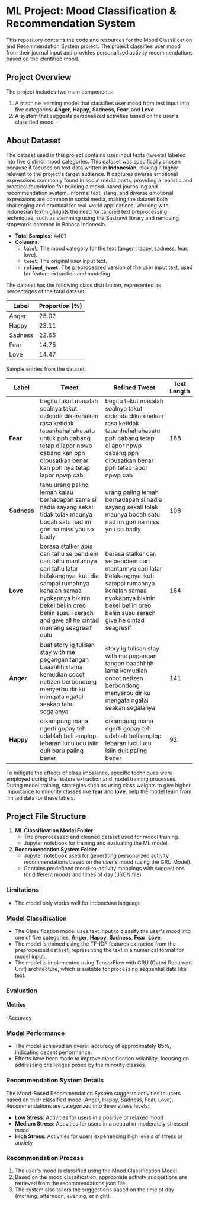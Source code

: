 # ML Project: Mood Classification & Recommendation System
This repository contains the code and resources for the Mood Classification and Recommendation System project. The project classifies user mood from their journal input and provides personalized activity recommendations based on the identified mood.

## Project Overview
The project includes two main components:
1. A machine learning model that classifies user mood from text input into five categories: **Anger**, **Happy**, **Sadness**, **Fear**, and **Love**.
2. A system that suggests personalized activities based on the user's classified mood.

## About Dataset

The dataset used in this project contains user input texts (tweets) labeled into five distinct mood categories. This dataset was specifically chosen because it focuses on text data written in **Indonesian**, making it highly relevant to the project's target audience. It captures diverse emotional expressions commonly found in social media posts, providing a realistic and practical foundation for building a mood-based journaling and recommendation system. Informal text, slang, and diverse emotional expressions are common in social media, making the dataset both challenging and practical for real-world applications. Working with Indonesian text highlights the need for tailored text preprocessing techniques, such as stemming using the Sastrawi library and removing stopwords common in Bahasa Indonesia.

- **Total Samples:** 4401
- **Columns:**
  - **`label`**: The mood category for the text (anger, happy, sadness, fear, love).
  - **`tweet`**: The original user input text.
  - **`refined_tweet`**: The preprocessed version of the user input text, used for feature extraction and modeling.

The dataset has the following class distribution, represented as percentages of the total dataset:

| Label   | Proportion (%) |
|---------|----------------|
| Anger   | 25.02         |
| Happy   | 23.11         |
| Sadness | 22.65         |
| Fear    | 14.75         |
| Love    | 14.47         |

Sample entries from the dataset:

| Label   | Tweet                                                                                                                                     | Refined Tweet                                                                                                                      | Text Length |
|---------|-------------------------------------------------------------------------------------------------------------------------------------------|-------------------------------------------------------------------------------------------------------------------------------------|-------------|
| **Fear**   | begitu takut masalah soalnya takut didenda dikarenakan rasa ketidak tauanhahahahasatu untuk pph cabang tetap dilapor npwp cabang kan ppn dipusatkan benar kan pph nya tetap lapor npwp cab | begitu takut masalah soalnya takut didenda dikarenakan rasa ketidak tauanhahahahasatu pph cabang tetap dilapor npwp cabang ppn dipusatkan benar pph tetap lapor npwp cab | 168         |
| **Sadness**| tahu urang paling lemah kalau berhadapan sama si nadia sayang sekali tidak tolak maunya bocah satu nad im gon na miss you so badly       | urang paling lemah berhadapan si nadia sayang sekali tolak maunya bocah satu nad im gon na miss you so badly                     | 108         |
| **Love**   | berasa stalker abis cari tahu se pendiem cari tahu mantannya cari tahu latar belakangnya ikuti dia sampai rumahnya kenalan samaa nyokapnya bikinin bekel beliin oreo beliin susu i serach and give all he cintad memang seagresif dulu | berasa stalker cari se pendiem cari mantannya cari latar belakangnya ikuti sampai rumahnya kenalan samaa nyokapnya bikinin bekel beliin oreo beliin susu serach give he cintad seagresif | 184         |
| **Anger**  | buat story ig tulisan stay with me pegangan tangan baaahhhh lama kemudian cocot netizen berbondong menyerbu diriku mengata ngatai seakan tahu segalanya | story ig tulisan stay with me pegangan tangan baaahhhh lama kemudian cocot netizen berbondong menyerbu diriku mengata ngatai seakan segalanya | 141         |
| **Happy**  | dikampung mana ngerti gopay teh udahlah beli amplop lebaran luculucu isiin duit baru paling bener | dikampung mana ngerti gopay teh udahlah beli amplop lebaran luculucu isiin duit paling bener | 92          |


To mitigate the effects of class imbalance, specific techniques were employed during the feature extraction and model training processes. During model training, strategies such as using class weights to give higher importance to minority classes like **fear** and **love**, help the model learn from limited data for these labels.



## Project File Structure
1. **ML Classification Model Folder**  
   - The preprocessed and cleaned dataset used for model training.
   - Jupyter notebook for training and evaluating the ML model.
2. **Recommendation System Folder**  
   - Jupyter notebook used for generating personalized activity recommendations based on the user's mood (using the GRU Model).
   - Contains predefined mood-to-activity mappings with suggestions for different moods and times of day (JSON.file).

### Limitations

- The model only works well for Indonesian language
### Model Classification
- The Classification model uses text input to classify the user's mood into one of five categories: **Anger**, **Happy**, **Sadness**, **Fear**, **Love**.
- The model is trained using the TF-IDF features extracted from the preprocessed dataset, representing the text in a numerical format for model input.
- The model is implemented using TensorFlow with GRU (Gated Recurrent Unit) architecture, which is suitable for processing sequential data like text.
### Evaluation

#### Metrics

-Accuracy
### Model Performance
- The model achieved an overall accuracy of approximately **65%**, indicating decent performance.
- Efforts have been made to improve classification reliability, focusing on addressing challenges posed by the minority classes.
  
### Recommendation System Details
The Mood-Based Recommendation System suggests activities to users based on their classified mood (Anger, Happy, Sadness, Fear, Love).
Recommendations are categorized into three stress levels:
  - **Low Stress**: Activities for users in a positive or relaxed mood
  - **Medium Stress**: Activities for users in a neutral or moderately stressed mood
  - **High Stress**: Activities for users experiencing high levels of stress or anxiety
    
### Recommendation Process
1. The user's mood is classified using the Mood Classification Model.
2. Based on the mood classification, appropriate activity suggestions are retrieved from the recommendations.json file.
3. The system also tailors the suggestions based on the time of day (morning, afternoon, evening, or night).

